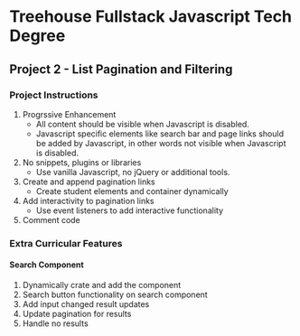 # Treehouse Fullstack Javascript Tech Degree
## Project 2 - List Pagination and Filtering

### Project Instructions
1. Progrssive Enhancement
    - All content should be visible when Javascript is disabled.
    - Javascript specific elements like search bar and page links should be added by Javascript, in other words not visible when Javascript is disabled.
2. No snippets, plugins or libraries
    - Use vanilla Javascript, no jQuery or additional tools.
3. Create and append pagination links
    - Create student elements and container dynamically
4. Add interactivity to pagination links
    - Use event listeners to add interactive functionality
5. Comment code

### Extra Curricular Features
#### Search Component
1. Dynamically crate and add the component
2. Search button functionality on search component
3. Add input changed result updates
4. Update pagination for results
5. Handle no results